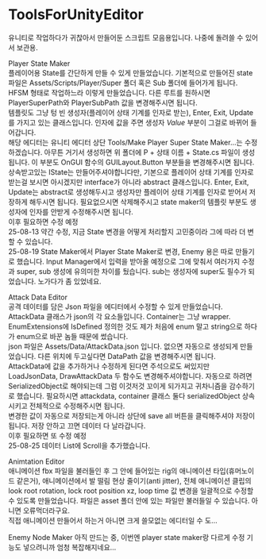 # ToolsForUnityEditor
유니티로 작업하다가 귀찮아서 만들어둔 스크립트 모음용입니다. 나중에 돌려쓸 수 있어서 보관용.    

Player State Maker  
플레이어용 State를 간단하게 만들 수 있게 만들었습니다. 기본적으로 만들어진 state 파일은 Assets/Scripts/Player/Super 폴더 혹은 Sub 폴더에 들어가게 됩니다. HFSM 형태로 작업하느라 이렇게 만들었습니다. 다른 루트를 원하시면 PlayerSuperPath와 PlayerSubPath 값을 변경해주시면 됩니다.  
템플릿도 그냥 텅 빈 생성자(플레이어 상태 기계를 인자로 받는), Enter, Exit, Update를 가지고 있는 클래스입니다. 인자에 값을 주면 생성자 _Value_ 부분이 그걸로 바뀌어 들어갑니다.  
해당 에디터는 유니티 에디터 상단 Tools/Make Player Super State Maker...는 수정하겠습니다. 아무튼 거기서 생성하면 위 폴더에 P + 상태 이름 + State.cs 파일이 생성됩니다. 이 부분도 OnGUI 함수의 GUILayout.Button 부분들을 변경해주시면 됩니다.  
상속받고있는 IState는 만들어주셔야합니다만, 기본으로 플레이어 상태 기계를 인자로 받는걸 보시면 아시겠지만 interface가 아니라 abstract 클래스입니다. Enter, Exit, Update는 abstract로 생성해두시고 생성자만 플레이어 상태 기계를 인자로 받어서 저장하게 해두시면 됩니다. 필요없으시면 삭제해주시고 state maker의 템플릿 부분도 생성자에 인자를 안받게 수정해주시면 됩니다.  
이후 필요하면 수정 예정  
25-08-13 약간 수정, 지금 State 변경을 어떻게 처리할지 고민중이라 그에 따라 더 변할 수 있습니다.  
25-08-19 State Maker에서 Player State Maker로 변경, Enemy 용은 따로 만들기로 했습니다. Input Manager에서 입력을 받아올 예정으로 그에 맞춰서 여러가지 수정과 super, sub 생성에 유의미한 차이를 뒀습니다. sub는 생성자에 super도 필수가 되었습니다. 노가다가 좀 있었네요.  
    
Attack Data Editor  
공격 데이터를 담은 Json 파일을 에디터에서 수정할 수 있게 만들었습니다. AttackData 클래스가 json의 각 요소들입니다. Container는 그냥 wrapper. EnumExtensions에 IsDefined 정의한 것도 제가 처음에 enum 말고 string으로 하다가 enum으로 바꾼 놈들 때문에 썼습니다.  
json 파일은 Assets/Data/AttackData.json 입니다. 없으면 자동으로 생성되게 만들었습니다. 다른 위치에 두고싶다면 DataPath 값을 변경해주시면 됩니다.  
AttackData에 값을 추가하거나 수정하게 된다면 주석으로도 써있지만 LoadJsonData, DrawAttackData 두 함수도 변경해주셔야합니다. 자동으로 하려면 SerializedObject로 해야되는데 그럼 이것저것 꼬이게 되가지고 귀차니즘을 감수하기로 했습니다. 필요하시면 attackdata, container 클래스 둘다 serializedObject 상속시키고 전체적으로 수정해주시면 됩니다.  
변경한 값이 자동으로 저장되는게 아니라 상단에 save all 버튼을 클릭해주셔야 저장이 됩니다. 저장 안하고 끄면 데이터 다 날라갑니다.  
이후 필요하면 또 수정 예정  
25-08-25 데이터 List에 Scroll을 추가했습니다.

       
Animtation Editor  
애니메이션 fbx 파일을 불러들인 후 그 안에 들어있는 rig의 애니메이션 타입(휴머노이드 같은거), 애니메이션에서 발 떨림 현상 줄이기(anti jitter), 전체 애니메이션 클립의 look root rotation, lock root position xz, loop time 값 변경을 일괄적으로 수정할 수 있도록 만들었습니다. 파일은 asset 폴더 안에 있는 파일만 불러들일 수 있습니다. 아니면 오류먹더라구요.  
직접 애니메이션 만들어서 하는거 아니면 크게 쓸모없는 에디터일 수 도...  

Enemy Node Maker
아직 만드는 중, 이번엔 player state maker랑 다르게 수정 기능도 넣으려니까 엄청 복잡해지네요...
